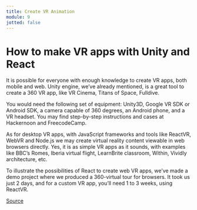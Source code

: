 ```yaml
---
title: Create VR Animation
module: 9
jotted: false
---
```


# How to make VR apps with Unity and React

It is possible for everyone with enough knowledge to create VR apps, both mobile and web. Unity engine, we’ve already mentioned, is a great tool to create a 360 VR app, like VR Cinema, Titans of Space, Fulldive.

You would need the following set of equipment: Unity3D, Google VR SDK or Android SDK, a camera capable of 360 degrees, an Android phone, and a VR headset. You may find step-by-step instructions and cases at Hackernoon and FreecodeCamp.

As for desktop VR apps, with JavaScript frameworks and tools like ReactVR, WebVR and Node.js we may create virtual reality content viewable in web browsers directly. Yes, it is as simple VR apps as it sounds, with examples like BBC’s Romes, Iberia virtual flight, LearnBrite classroom, Within, Vividly architecture, etc.

To illustrate the possibilities of React to create web VR apps, we’ve made a demo project where we produced a 360-virtual tour for browsers. It took us just 2 days, and for a custom VR app, you’ll need 1 to 3 weeks, using ReactVR. 

<a href="https://thinkmobiles.com/blog/creating-vr-content/" target="_new">Source</a>